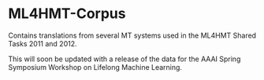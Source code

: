ML4HMT-Corpus
=============

Contains translations from several MT systems used in the ML4HMT Shared Tasks 2011 and 2012.

This will soon be updated with a release of the data for the AAAI Spring Symposium Workshop on Lifelong Machine Learning.
